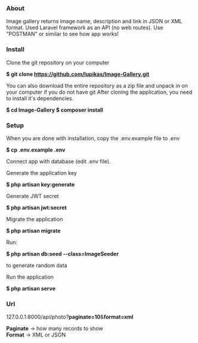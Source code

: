 <h3>About</h3>

Image gallery returns image name, description and link in JSON or XML format. Used Laravel framework as an API (no web routes). Use "POSTMAN" or similar to see how app works!

<h3>Install</h3>

Clone the git repository on your computer

<b>$ git clone https://github.com/lupikas/Image-Gallery.git</b>

You can also download the entire repository as a zip file and unpack in on your computer if you do not have git
After cloning the application, you need to install it's dependencies.

<b>$ cd Image-Gallery
$ composer install</b>

<h3>Setup</h3>

When you are done with installation, copy the .env.example file to .env

<b>$ cp .env.example .env</b>

Connect app with database (edit .env file).

Generate the application key

<b>$ php artisan key:generate</b>

Generate JWT secret

<b>$ php artisan jwt:secret</b>

Migrate the application

<b>$ php artisan migrate</b>
    
Run: 
<p><b>$ php artisan db:seed --class=ImageSeeder</b></p>
to generate random data<br>

Run the application

<b>$ php artisan serve</b>

<h3>Url</h3>

127.0.0.1:8000/api/photo?<b>paginate=10</b>&<b>format=xml</b>
<p>
<b>Paginate</b> -> how many records to show<br>
<b>Format</b> -> XML or JSON</p>
